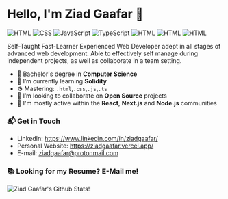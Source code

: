 # Hello, I'm Ziad Gaafar 👋

![HTML](https://img.shields.io/badge/HTML-Expert-orange)
![CSS](https://img.shields.io/badge/CSS-Expert-blue)
![JavaScript](https://img.shields.io/badge/JavaScript-Expert-yellow)
![TypeScript](https://img.shields.io/badge/TypeScript-Intermediate-lightgrey)
![HTML](https://img.shields.io/badge/React-Expert-61DAFB)
![HTML](https://img.shields.io/badge/NodeJs-Expert-74AB64)
![HTML](https://img.shields.io/badge/MongoDB-Intermediate-559134)

Self-Taught Fast-Learner Experienced Web Developer adept in all stages of advanced web development. Able to effectively self manage during independent projects, as well as collaborate in a team setting.

- 🔭 Bachelor's degree in **Computer Science**
- 🌱 I’m currently learning **Solidity**
- ⚙️ Mastering: `.html`,`.css`,`.js`,`.ts`
- 👯 I’m looking to collaborate on **Open Source** projects
- 💬 I'm mostly active within the **React**, **Next.js** and **Node.js** communities

### 📬 Get in Touch

- LinkedIn: https://www.linkedin.com/in/ziadgaafar/
- Personal Website: https://ziadgaafar.vercel.app/
- E-mail: ziadgaafar@protonmail.com

### 📚 Looking for my Resume? E-Mail me!

![Ziad Gaafar's Github Stats!](https://github-readme-stats.vercel.app/api?username=ziadgaafar&show_icons=true&hide_border=true)
